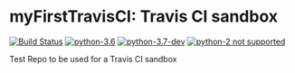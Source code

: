 # myFirstTravisCI: Travis CI sandbox

[![Build Status](https://travis-ci.org/prlombaard/myFirstTravisCI.svg?branch=master)](https://travis-ci.org/prlombaard/myFirstTravisCI) 
[![python-3.6](https://img.shields.io/badge/python-3.6-blue.svg)](https://www.python.org/)
[![python-3.7-dev](https://img.shields.io/badge/python-3.7dev-blue.svg)](https://www.python.org/)
[![python-2 not supported](https://img.shields.io/badge/python-2.7-red.svg)](https://www.python.org/)

Test Repo to be used for a Travis CI sandbox
